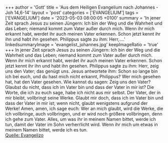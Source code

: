 +++
author = 'Gott'
title = 'Aus dem Heiligen Evangelium nach Johannes - Joh 14,6-14'
layout = 'post'
categories = ['EVANGELIUM']
tags = ['EVANGELIUM']
date = '2023-05-03 08:00:05 +0100'
summary = 'In jener Zeit sprach Jesus zu seinen Jüngern: Ich bin der Weg und die Wahrheit und das Leben; niemand kommt zum Vater außer durch mich. Wenn ihr mich erkannt habt, werdet ihr auch meinen Vater erkennen. Schon jetzt kennt ihr ihn und habt ihn gesehen. Philippus sagte zu ihm: Herr,....'
linkedsummaryImage = 'evangelist_johannes.jpg'
keepImageRatio = 'true'
+++
In jener Zeit sprach Jesus zu seinen Jüngern: Ich bin der Weg und die Wahrheit und das Leben; niemand kommt zum Vater außer durch mich.
Wenn ihr mich erkannt habt, werdet ihr auch meinen Vater erkennen. Schon jetzt kennt ihr ihn und habt ihn gesehen.
Philippus sagte zu ihm: Herr, zeig uns den Vater; das genügt uns.<!--more-->
Jesus antwortete ihm: Schon so lange bin ich bei euch, und du hast mich nicht erkannt, Philippus? Wer mich gesehen hat, hat den Vater gesehen. Wie kannst du sagen: Zeig uns den Vater?
Glaubst du nicht, dass ich im Vater bin und dass der Vater in mir ist? Die Worte, die ich zu euch sage, habe ich nicht aus mir selbst. Der Vater, der in mir bleibt, vollbringt seine Werke.
Glaubt mir doch, dass ich im Vater bin und dass der Vater in mir ist; wenn nicht, glaubt wenigstens aufgrund der Werke!
Amen, amen, ich sage euch: Wer an mich glaubt, wird die Werke, die ich vollbringe, auch vollbringen, und er wird noch größere vollbringen, denn ich gehe zum Vater.
Alles, um was ihr in meinem Namen bittet, werde ich tun, damit der Vater im Sohn verherrlicht wird.
Wenn ihr mich um etwas in meinem Namen bittet, werde ich es tun.<br> [Quelle: Evangelizo](https://evangeliumtagfuertag.org/DE/gospel)
